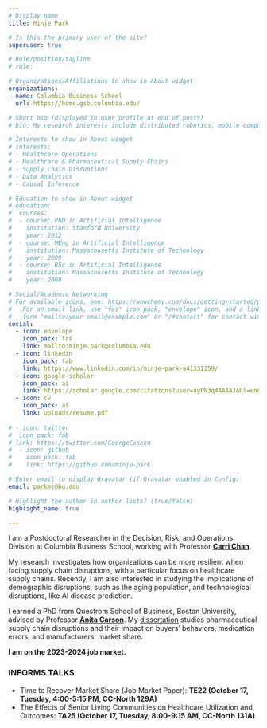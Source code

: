 ```yaml
---
# Display name
title: Minje Park

# Is this the primary user of the site?
superuser: true

# Role/position/tagline
# role: 

# Organizations/Affiliations to show in About widget
organizations:
- name: Columbia Business School
  url: https://home.gsb.columbia.edu/

# Short bio (displayed in user profile at end of posts)
# bio: My research interests include distributed robotics, mobile computing and programmable matter.

# Interests to show in About widget
# interests:
# - Healthcare Operations
# - Healthcare & Pharmaceutical Supply Chains
# - Supply Chain Disruptions
# - Data Analytics
# - Causal Inference

# Education to show in About widget
# education:
#  courses:
#  - course: PhD in Artificial Intelligence
#    institution: Stanford University
#    year: 2012
#  - course: MEng in Artificial Intelligence
#    institution: Massachusetts Institute of Technology
#    year: 2009
#  - course: BSc in Artificial Intelligence
#    institution: Massachusetts Institute of Technology
#    year: 2008

# Social/Academic Networking
# For available icons, see: https://wowchemy.com/docs/getting-started/page-builder/#icons
#   For an email link, use "fas" icon pack, "envelope" icon, and a link in the
#   form "mailto:your-email@example.com" or "/#contact" for contact widget.
social:
  - icon: envelope
    icon_pack: fas
    link: mailto:minje.park@columbia.edu
  - icon: linkedin
    icon_pack: fab
    link: https://www.linkedin.com/in/minje-park-a41331159/
  - icon: google-scholar 
    icon_pack: ai
    link: https://scholar.google.com/citations?user=ayPN3q4AAAAJ&hl=en&oi=ao
  - icon: cv
    icon_pack: ai
    link: uploads/resume.pdf
    
# - icon: twitter
#  icon_pack: fab
# link: https://twitter.com/GeorgeCushen
#  - icon: github
#    icon_pack: fab
#    link: https://github.com/minje-park

# Enter email to display Gravatar (if Gravatar enabled in Config)
email: parkmj@bu.edu

# Highlight the author in author lists? (true/false)
highlight_name: true

---
```

I am a Postdoctoral Researcher in the Decision, Risk, and Operations Division at Columbia Business School, working with Professor [**Carri Chan**](http://www.columbia.edu/~cc3179/).

My research investigates how organizations can be more resilient when facing supply chain disruptions, with a particular focus on healthcare supply chains.
Recently, I am also interested in studying the implications of demographic disruptions, such as the aging population, and technological disruptions, like AI disease prediction.

I earned a PhD from Questrom School of Business, Boston University, advised by Professor [**Anita Carson**](https://www.bu.edu/questrom/profile/anita-carson/). My [dissertation](https://www.proquest.com/docview/2709946391?pq-origsite=gscholar&fromopenview=true) studies pharmaceutical supply chain disruptions and their impact on buyers’ behaviors, medication errors, and manufacturers' market share.

**I am on the 2023-2024 job market.**
 
### INFORMS TALKS
* Time to Recover Market Share (Job Market Paper): **TE22 (October 17, Tuesday, 4:00-5:15 PM, CC-North 129A)**
* The Effects of Senior Living Communities on Healthcare Utilization and Outcomes: **TA25 (October 17, Tuesday, 8:00-9:15 AM, CC-North 131A)**
